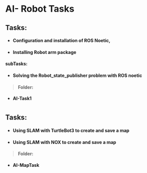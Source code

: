 # AI- Robot Tasks 

## Tasks:
- #### Configuration and installation of ROS Noetic,
- #### Installing Robot arm package 
#### subTasks:
- #### Solving the Robot_state_publisher problem with ROS noetic
> #### Folder:
- **AI-Task1**

#
## Tasks: 
- #### Using SLAM with TurtleBot3  to create and save a map 
- #### Using SLAM with NOX to create and save a map 
> #### Folder:
- **AI-MapTask**
#

